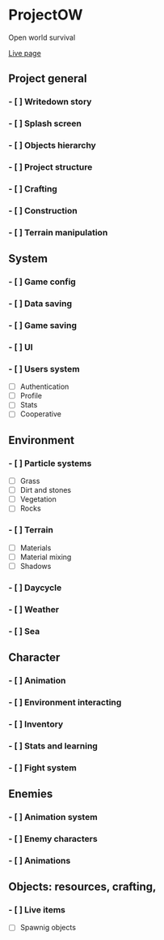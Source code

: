 # ProjectOW
Open world survival

[Live page](https://marcoscalvi.github.io/ProjectOW/)

## Project general
### - [ ] Writedown story
### - [ ] Splash screen
### - [ ] Objects hierarchy
### - [ ] Project structure
### - [ ] Crafting
### - [ ] Construction
### - [ ] Terrain manipulation
## System
### - [ ] Game config
### - [ ] Data saving
### - [ ] Game saving
### - [ ] UI
### - [ ] Users system
  - [ ] Authentication
  - [ ] Profile
  - [ ] Stats
  - [ ] Cooperative
## Environment
### - [ ] Particle systems
  - [ ] Grass
  - [ ] Dirt and stones
  - [ ] Vegetation
  - [ ] Rocks
### - [ ] Terrain
  - [ ] Materials
  - [ ] Material mixing
  - [ ] Shadows
### - [ ] Daycycle
### - [ ] Weather
### - [ ] Sea

## Character
### - [ ] Animation
### - [ ] Environment interacting
### - [ ] Inventory
### - [ ] Stats and learning
### - [ ] Fight system
## Enemies
### - [ ] Animation system
### - [ ] Enemy characters
### - [ ] Animations
## Objects: resources, crafting, 
### - [ ] Live items
  - [ ] Spawnig objects
